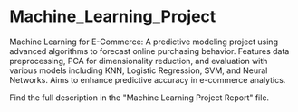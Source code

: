 # Machine_Learning_Project
Machine Learning for E-Commerce: A predictive modeling project using advanced algorithms to forecast online purchasing behavior. 
Features data preprocessing, PCA for dimensionality reduction, and evaluation with various models including KNN, Logistic Regression, SVM, 
and Neural Networks. Aims to enhance predictive accuracy in e-commerce analytics.

Find the full description in the "Machine Learning Project Report" file.
